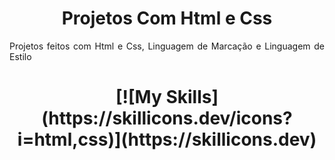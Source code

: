 <h1 align="center"> Projetos Com Html e Css </h1>

<p align="justify"> Projetos feitos com Html e Css, Linguagem de Marcação e Linguagem de Estilo </p>

<h1 align="center"> [![My Skills](https://skillicons.dev/icons?i=html,css)](https://skillicons.dev) </h1>



